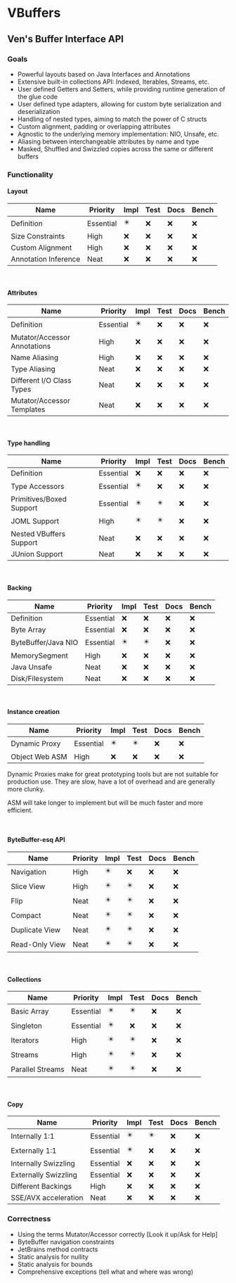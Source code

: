# VBuffers

## Ven's Buffer Interface API

### Goals

- Powerful layouts based on Java Interfaces and Annotations
- Extensive built-in collections API: Indexed, Iterables, Streams, etc.
- User defined Getters and Setters, while providing runtime generation of the glue code
- User defined type adapters, allowing for custom byte serialization and deserialization
- Handling of nested types, aiming to match the power of C structs
- Custom alignment, padding or overlapping attributes
- Agnostic to the underlying memory implementation: NIO, Unsafe, etc.
- Aliasing between interchangeable attributes by name and type
- Masked, Shuffled and Swizzled copies across the same or different buffers

### Functionality

#### Layout

| Name                 | Priority  | Impl | Test | Docs | Bench |
|----------------------|-----------|------|------|------|-------|
| Definition           | Essential | ✴️   | ❌    | ❌    | ❌     |
| Size Constraints     | High      | ❌    | ❌    | ❌    | ❌     |
| Custom Alignment     | High      | ❌    | ❌    | ❌    | ❌     |
| Annotation Inference | Neat      | ❌    | ❌    | ❌    | ❌     |

<br>

#### Attributes

| Name                         | Priority  | Impl | Test | Docs | Bench |
|------------------------------|-----------|------|------|------|-------|
| Definition                   | Essential | ✴️   | ❌    | ❌    | ❌     |
| Mutator/Accessor Annotations | High      | ❌    | ❌    | ❌    | ❌     |
| Name Aliasing                | High      | ❌    | ❌    | ❌    | ❌     |
| Type Aliasing                | Neat      | ❌    | ❌    | ❌    | ❌     |
| Different I/O Class Types    | Neat      | ❌    | ❌    | ❌    | ❌     |
| Mutator/Accessor Templates   | Neat      | ❌    | ❌    | ❌    | ❌     |

<br>

#### Type handling

| Name                     | Priority  | Impl | Test | Docs | Bench |
|--------------------------|-----------|------|------|------|-------|
| Definition               | Essential | ❌    | ❌    | ❌    | ❌     |
| Type Accessors           | Essential | ✴️   | ❌    | ❌    | ❌     |
| Primitives/Boxed Support | Essential | ✴️   | ✴️   | ❌    | ❌     |
| JOML Support             | High      | ✴️   | ✴️   | ❌    | ❌     |
| Nested VBuffers Support  | Neat      | ❌    | ❌    | ❌    | ❌     |
| JUnion Support           | Neat      | ❌    | ❌    | ❌    | ❌     |

<br>

#### Backing

| Name                | Priority  | Impl | Test | Docs | Bench |
|---------------------|-----------|------|------|------|-------|
| Definition          | Essential | ❌    | ❌    | ❌    | ❌     |
| Byte Array          | Essential | ❌    | ❌    | ❌    | ❌     |
| ByteBuffer/Java NIO | Essential | ✴️   | ✴️   | ❌    | ❌     |
| MemorySegment       | High      | ❌    | ❌    | ❌    | ❌     |
| Java Unsafe         | Neat      | ❌    | ❌    | ❌    | ❌     |
| Disk/Filesystem     | Neat      | ❌    | ❌    | ❌    | ❌     |

<br>

#### Instance creation

| Name           | Priority  | Impl | Test | Docs | Bench |
|----------------|-----------|------|------|------|-------|
| Dynamic Proxy  | Essential | ✴️   | ✴️   | ❌    | ❌     |
| Object Web ASM | High      | ❌    | ❌    | ❌    | ❌     |

Dynamic Proxies make for great prototyping tools but are not suitable for production use.
They are slow, have a lot of overhead and are generally more clunky.

ASM will take longer to implement but will be much faster and more efficient.

<br>

#### ByteBuffer-esq API

| Name           | Priority | Impl | Test | Docs | Bench |
|----------------|----------|------|------|------|-------|
| Navigation     | High     | ✴️   | ❌    | ❌    | ❌     |
| Slice View     | High     | ✴️   | ✴️   | ❌    | ❌     |
| Flip           | Neat     | ✴️   | ✴️   | ❌    | ❌     |
| Compact        | Neat     | ✴️   | ✴️   | ❌    | ❌     |
| Duplicate View | Neat     | ✴️   | ✴️   | ❌    | ❌     |
| Read-Only View | Neat     | ✴️   | ✴️   | ❌    | ❌     |

<br>

#### Collections

| Name             | Priority  | Impl | Test | Docs | Bench |
|------------------|-----------|------|------|------|-------|
| Basic Array      | Essential | ✴️   | ✴️   | ❌    | ❌     |
| Singleton        | Essential | ✴️   | ❌    | ❌    | ❌     |
| Iterators        | High      | ✴️   | ✴️   | ❌    | ❌     |
| Streams          | High      | ✴️   | ✴️   | ❌    | ❌     |
| Parallel Streams | Neat      | ✴️   | ✴️   | ❌    | ❌     |

<br>

#### Copy

| Name                 | Priority  | Impl | Test | Docs | Bench |
|----------------------|-----------|------|------|------|-------|
| Internally 1:1       | Essential | ✴️   | ✴️   | ❌    | ❌     |
| Externally 1:1       | Essential | ✴️   | ❌    | ❌    | ❌     |
| Internally Swizzling | Essential | ❌    | ❌    | ❌    | ❌     |
| Externally Swizzling | Essential | ❌    | ❌    | ❌    | ❌     |
| Different Backings   | High      | ❌    | ❌    | ❌    | ❌     |
| SSE/AVX acceleration | Neat      | ❌    | ❌    | ❌    | ❌     |

### Correctness

- Using the terms Mutator/Accessor correctly [Look it up/Ask for Help]
- ByteBuffer navigation constraints
- JetBrains method contracts
- Static analysis for nullity
- Static analysis for bounds
- Comprehensive exceptions (tell what and where was wrong)